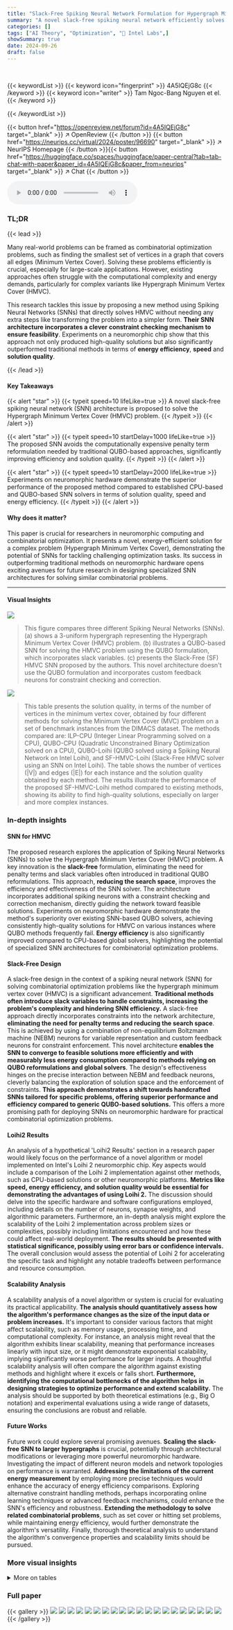 ```yaml
---
title: "Slack-Free Spiking Neural Network Formulation for Hypergraph Minimum Vertex Cover"
summary: "A novel slack-free spiking neural network efficiently solves the Hypergraph Minimum Vertex Cover problem on neuromorphic hardware, outperforming CPU-based methods in both speed and energy consumption."
categories: []
tags: ["AI Theory", "Optimization", "🏢 Intel Labs",]
showSummary: true
date: 2024-09-26
draft: false
---
```


<br>

{{< keywordList >}}
{{< keyword icon="fingerprint" >}} 4A5IQEjG8c {{< /keyword >}}
{{< keyword icon="writer" >}} Tam Ngoc-Bang Nguyen et el. {{< /keyword >}}
 
{{< /keywordList >}}

{{< button href="https://openreview.net/forum?id=4A5IQEjG8c" target="_blank" >}}
↗ OpenReview
{{< /button >}}
{{< button href="https://neurips.cc/virtual/2024/poster/96690" target="_blank" >}}
↗ NeurIPS Homepage
{{< /button >}}{{< button href="https://huggingface.co/spaces/huggingface/paper-central?tab=tab-chat-with-paper&paper_id=4A5IQEjG8c&paper_from=neurips" target="_blank" >}}
↗ Chat
{{< /button >}}



<audio controls>
    <source src="https://ai-paper-reviewer.com/4A5IQEjG8c/podcast.wav" type="audio/wav">
    Your browser does not support the audio element.
</audio>


### TL;DR


{{< lead >}}

Many real-world problems can be framed as combinatorial optimization problems, such as finding the smallest set of vertices in a graph that covers all edges (Minimum Vertex Cover).  Solving these problems efficiently is crucial, especially for large-scale applications. However, existing approaches often struggle with the computational complexity and energy demands, particularly for complex variants like Hypergraph Minimum Vertex Cover (HMVC). 

This research tackles this issue by proposing a new method using Spiking Neural Networks (SNNs) that directly solves HMVC without needing any extra steps like transforming the problem into a simpler form. **Their SNN architecture incorporates a clever constraint checking mechanism to ensure feasibility**.  Experiments on a neuromorphic chip show that this approach not only produced high-quality solutions but also significantly outperformed traditional methods in terms of **energy efficiency**, **speed** and **solution quality**.

{{< /lead >}}


#### Key Takeaways

{{< alert "star" >}}
{{< typeit speed=10 lifeLike=true >}} A novel slack-free spiking neural network (SNN) architecture is proposed to solve the Hypergraph Minimum Vertex Cover (HMVC) problem. {{< /typeit >}}
{{< /alert >}}

{{< alert "star" >}}
{{< typeit speed=10 startDelay=1000 lifeLike=true >}} The proposed SNN avoids the computationally expensive penalty term reformulation needed by traditional QUBO-based approaches, significantly improving efficiency and solution quality. {{< /typeit >}}
{{< /alert >}}

{{< alert "star" >}}
{{< typeit speed=10 startDelay=2000 lifeLike=true >}} Experiments on neuromorphic hardware demonstrate the superior performance of the proposed method compared to established CPU-based and QUBO-based SNN solvers in terms of solution quality, speed and energy efficiency. {{< /typeit >}}
{{< /alert >}}

#### Why does it matter?
This paper is crucial for researchers in neuromorphic computing and combinatorial optimization.  It presents a novel, energy-efficient solution for a complex problem (Hypergraph Minimum Vertex Cover), demonstrating the potential of SNNs for tackling challenging optimization tasks. Its success in outperforming traditional methods on neuromorphic hardware opens exciting avenues for future research in designing specialized SNN architectures for solving similar combinatorial problems.

------
#### Visual Insights



![](https://ai-paper-reviewer.com/4A5IQEjG8c/figures_3_1.jpg)

> This figure compares three different Spiking Neural Networks (SNNs). (a) shows a 3-uniform hypergraph representing the Hypergraph Minimum Vertex Cover (HMVC) problem. (b) illustrates a QUBO-based SNN for solving the HMVC problem using the QUBO formulation, which incorporates slack variables.  (c) presents the Slack-Free (SF) HMVC SNN proposed by the authors. This novel architecture doesn't use the QUBO formulation and incorporates custom feedback neurons for constraint checking and correction.





![](https://ai-paper-reviewer.com/4A5IQEjG8c/tables_7_1.jpg)

> This table presents the solution quality, in terms of the number of vertices in the minimum vertex cover, obtained by four different methods for solving the Minimum Vertex Cover (MVC) problem on a set of benchmark instances from the DIMACS dataset. The methods compared are: ILP-CPU (Integer Linear Programming solved on a CPU), QUBO-CPU (Quadratic Unconstrained Binary Optimization solved on a CPU), QUBO-Loihi (QUBO solved using a Spiking Neural Network on Intel Loihi), and SF-HMVC-Loihi (Slack-Free HMVC solver using an SNN on Intel Loihi).  The table shows the number of vertices (|V|) and edges (|E|) for each instance and the solution quality obtained by each method. The results illustrate the performance of the proposed SF-HMVC-Loihi method compared to existing methods, showing its ability to find high-quality solutions, especially on larger and more complex instances.





### In-depth insights


#### SNN for HMVC
The proposed research explores the application of Spiking Neural Networks (SNNs) to solve the Hypergraph Minimum Vertex Cover (HMVC) problem.  A key innovation is the **slack-free** formulation, eliminating the need for penalty terms and slack variables often introduced in traditional QUBO reformulations. This approach, **reducing the search space**, improves the efficiency and effectiveness of the SNN solver.  The architecture incorporates additional spiking neurons with a constraint checking and correction mechanism, directly guiding the network toward feasible solutions.  Experiments on neuromorphic hardware demonstrate the method's superiority over existing SNN-based QUBO solvers, achieving consistently high-quality solutions for HMVC on various instances where QUBO methods frequently fail.  **Energy efficiency** is also significantly improved compared to CPU-based global solvers, highlighting the potential of specialized SNN architectures for combinatorial optimization problems.

#### Slack-Free Design
A slack-free design in the context of a spiking neural network (SNN) for solving combinatorial optimization problems like the hypergraph minimum vertex cover (HMVC) is a significant advancement.  **Traditional methods often introduce slack variables to handle constraints, increasing the problem's complexity and hindering SNN efficiency.**  A slack-free approach directly incorporates constraints into the network architecture, **eliminating the need for penalty terms and reducing the search space**. This is achieved by using a combination of non-equilibrium Boltzmann machine (NEBM) neurons for variable representation and custom feedback neurons for constraint enforcement.  This novel architecture **enables the SNN to converge to feasible solutions more efficiently and with measurably less energy consumption compared to methods relying on QUBO reformulations and global solvers**.  The design's effectiveness hinges on the precise interaction between NEBM and feedback neurons, cleverly balancing the exploration of solution space and the enforcement of constraints.  **This approach demonstrates a shift towards handcrafted SNNs tailored for specific problems, offering superior performance and efficiency compared to generic QUBO-based solutions.** This offers a more promising path for deploying SNNs on neuromorphic hardware for practical combinatorial optimization problems.

#### Loihi2 Results
An analysis of a hypothetical 'Loihi2 Results' section in a research paper would likely focus on the performance of a novel algorithm or model implemented on Intel's Loihi 2 neuromorphic chip.  Key aspects would include a comparison of the Loihi 2 implementation against other methods, such as CPU-based solutions or other neuromorphic platforms.  **Metrics like speed, energy efficiency, and solution quality would be essential for demonstrating the advantages of using Loihi 2.**  The discussion should delve into the specific hardware and software configurations employed, including details on the number of neurons, synapse weights, and algorithmic parameters. Furthermore, an in-depth analysis might explore the scalability of the Loihi 2 implementation across problem sizes or complexities, possibly including limitations encountered and how these could affect real-world deployment.  **The results should be presented with statistical significance, possibly using error bars or confidence intervals.**  The overall conclusion would assess the potential of Loihi 2 for accelerating the specific task and highlight any notable tradeoffs between performance and resource consumption.

#### Scalability Analysis
A scalability analysis of a novel algorithm or system is crucial for evaluating its practical applicability.  **The analysis should quantitatively assess how the algorithm's performance changes as the size of the input data or problem increases.**  It's important to consider various factors that might affect scalability, such as memory usage, processing time, and computational complexity.  For instance, an analysis might reveal that the algorithm exhibits linear scalability, meaning that performance increases linearly with input size, or it might demonstrate exponential scalability, implying significantly worse performance for larger inputs.  A thoughtful scalability analysis will often compare the algorithm against existing methods and highlight where it excels or falls short.  **Furthermore, identifying the computational bottlenecks of the algorithm helps in designing strategies to optimize performance and extend scalability.**  The analysis should be supported by both theoretical estimations (e.g., Big O notation) and experimental evaluations using a wide range of datasets, ensuring the conclusions are robust and reliable.

#### Future Works
Future work could explore several promising avenues.  **Scaling the slack-free SNN to larger hypergraphs** is crucial, potentially through architectural modifications or leveraging more powerful neuromorphic hardware.  Investigating the impact of different neuron models and network topologies on performance is warranted. **Addressing the limitations of the current energy measurement** by employing more precise techniques would enhance the accuracy of energy efficiency comparisons.  Exploring alternative constraint handling methods, perhaps incorporating online learning techniques or advanced feedback mechanisms, could enhance the SNN's efficiency and robustness.  **Extending the methodology to solve related combinatorial problems**, such as set cover or hitting set problems, while maintaining energy efficiency, would further demonstrate the algorithm's versatility. Finally, thorough theoretical analysis to understand the algorithm's convergence properties and scalability limits should be pursued.


### More visual insights




<details>
<summary>More on tables
</summary>


![](https://ai-paper-reviewer.com/4A5IQEjG8c/tables_7_2.jpg)
> This table presents a comparison of four different methods for solving the Minimum Vertex Cover (MVC) problem: ILP-CPU, QUBO-CPU, QUBO-Loihi, and SF-HMVC-Loihi.  For each method, the table shows the runtime in seconds and energy consumption in Joules across fifteen different instances of the MVC problem from the DIMACS benchmark dataset. The symbol ∞ indicates that the energy consumption was too high to measure accurately using the pyJoules tool.

![](https://ai-paper-reviewer.com/4A5IQEjG8c/tables_8_1.jpg)
> This table presents a comparison of the solution quality (measured by the L1 norm of the solution vector z) for the Hypergraph Minimum Vertex Cover (HMVC) problem across different methods. The methods compared include: ILP solved on CPU, QUBO formulation solved on CPU, QUBO formulation solved on Loihi neuromorphic chip using an established SNN, and the proposed SF-HMVC method on Loihi.  The table shows that the proposed SF-HMVC method performs comparably to or better than the others in terms of solution quality and feasibility, while the QUBO methods, especially on Loihi, fail to produce feasible solutions for many instances due to capacity limitations.

![](https://ai-paper-reviewer.com/4A5IQEjG8c/tables_9_1.jpg)
> This table presents the runtime and energy consumption results for solving the Hypergraph Minimum Vertex Cover (HMVC) problem using four different methods: ILP-CPU, QUBO-CPU, QUBO-Loihi, and SF-HMVC-Loihi.  For each method and instance, the time taken to find a solution (in seconds) and the energy consumed (in Joules) are provided. Note that some energy values are infinitely large or unavailable (N/A) due to hardware limitations on Intel Loihi 2.

</details>




### Full paper

{{< gallery >}}
<img src="https://ai-paper-reviewer.com/4A5IQEjG8c/1.png" class="grid-w50 md:grid-w33 xl:grid-w25" />
<img src="https://ai-paper-reviewer.com/4A5IQEjG8c/2.png" class="grid-w50 md:grid-w33 xl:grid-w25" />
<img src="https://ai-paper-reviewer.com/4A5IQEjG8c/3.png" class="grid-w50 md:grid-w33 xl:grid-w25" />
<img src="https://ai-paper-reviewer.com/4A5IQEjG8c/4.png" class="grid-w50 md:grid-w33 xl:grid-w25" />
<img src="https://ai-paper-reviewer.com/4A5IQEjG8c/5.png" class="grid-w50 md:grid-w33 xl:grid-w25" />
<img src="https://ai-paper-reviewer.com/4A5IQEjG8c/6.png" class="grid-w50 md:grid-w33 xl:grid-w25" />
<img src="https://ai-paper-reviewer.com/4A5IQEjG8c/7.png" class="grid-w50 md:grid-w33 xl:grid-w25" />
<img src="https://ai-paper-reviewer.com/4A5IQEjG8c/8.png" class="grid-w50 md:grid-w33 xl:grid-w25" />
<img src="https://ai-paper-reviewer.com/4A5IQEjG8c/9.png" class="grid-w50 md:grid-w33 xl:grid-w25" />
<img src="https://ai-paper-reviewer.com/4A5IQEjG8c/10.png" class="grid-w50 md:grid-w33 xl:grid-w25" />
<img src="https://ai-paper-reviewer.com/4A5IQEjG8c/11.png" class="grid-w50 md:grid-w33 xl:grid-w25" />
<img src="https://ai-paper-reviewer.com/4A5IQEjG8c/12.png" class="grid-w50 md:grid-w33 xl:grid-w25" />
<img src="https://ai-paper-reviewer.com/4A5IQEjG8c/13.png" class="grid-w50 md:grid-w33 xl:grid-w25" />
<img src="https://ai-paper-reviewer.com/4A5IQEjG8c/14.png" class="grid-w50 md:grid-w33 xl:grid-w25" />
<img src="https://ai-paper-reviewer.com/4A5IQEjG8c/15.png" class="grid-w50 md:grid-w33 xl:grid-w25" />
<img src="https://ai-paper-reviewer.com/4A5IQEjG8c/16.png" class="grid-w50 md:grid-w33 xl:grid-w25" />
<img src="https://ai-paper-reviewer.com/4A5IQEjG8c/17.png" class="grid-w50 md:grid-w33 xl:grid-w25" />
<img src="https://ai-paper-reviewer.com/4A5IQEjG8c/18.png" class="grid-w50 md:grid-w33 xl:grid-w25" />
<img src="https://ai-paper-reviewer.com/4A5IQEjG8c/19.png" class="grid-w50 md:grid-w33 xl:grid-w25" />
<img src="https://ai-paper-reviewer.com/4A5IQEjG8c/20.png" class="grid-w50 md:grid-w33 xl:grid-w25" />
{{< /gallery >}}